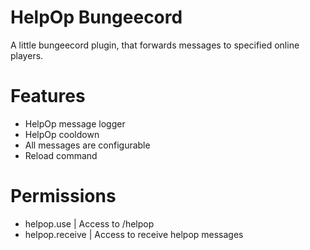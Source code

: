 # HelpOp Bungeecord

A little bungeecord plugin, that forwards messages to specified online players.

# Features
* HelpOp message logger
* HelpOp cooldown
* All messages are configurable
* Reload command

# Permissions
* helpop.use | Access to /helpop
* helpop.receive | Access to receive helpop messages
